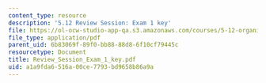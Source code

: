 ```yaml
---
content_type: resource
description: '5.12 Review Session: Exam 1 key'
file: https://ol-ocw-studio-app-qa.s3.amazonaws.com/courses/5-12-organic-chemistry-i-spring-2003/a1a9fda6516a00ce7793bd9658b86a9a_Review_Session_Exam_1_key.pdf
file_type: application/pdf
parent_uid: 6b83069f-89f0-bb88-88d8-6f10cf79445c
resourcetype: Document
title: Review_Session_Exam_1_key.pdf
uid: a1a9fda6-516a-00ce-7793-bd9658b86a9a
---
```

